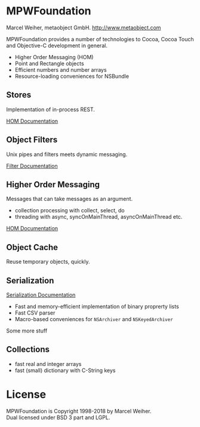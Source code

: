 
MPWFoundation
=============

Marcel Weiher,
metaobject GmbH.
http://www.metaobject.com


MPWFoundation provides a number of technologies to Cocoa, Cocoa Touch
and Objective-C development in general.

 - Higher Order Messaging (HOM)
 - Point and Rectangle objects
 - Efficient numbers and number arrays
 - Resource-loading conveniences for NSBundle

Stores
------

Implementation of in-process REST.

[HOM Documentation](Documentation/Stores.md) 


Object Filters
--------------

Unix pipes and filters meets dynamic messaging.

[Filter Documentation](Documentation/Streams.md) 


Higher Order Messaging
----------------------

Messages that can take messages as an argument.

- collection processing with collect, select, do
- threading with async, syncOnMainThread, asyncOnMainThread etc.


[HOM Documentation](Documentation/HOM.md) 



Object Cache
------------

Reuse temporary objects, quickly.


Serialization
-------------

[Serialization Documentation](Documentation/Serialization.md) 


- Fast and memory-efficient implementation of binary proprerty lists
- Fast CSV parser
- Macro-based conveniences for `NSArchiver` and `NSKeyedArchiver`


Some more stuff


Collections
-----------

- fast real and integer arrays
- fast (small) dictionary with C-String keys





License
========

MPWFoundation is Copyright 1998-2018 by Marcel Weiher.  
Dual licensed under BSD 3 part and LGPL.
